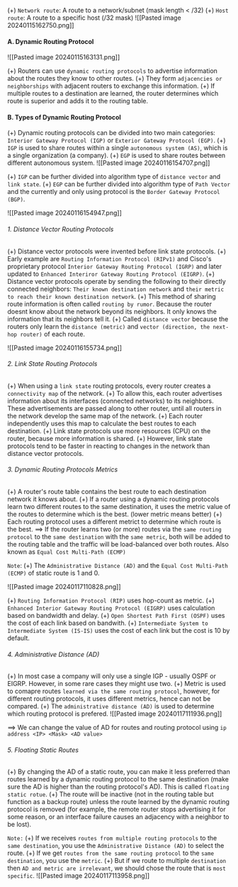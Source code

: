 (+) `Network route`: A route to a network/subnet (mask length < /32)
(+) `Host route`: A route to a specific host (/32 mask)
![[Pasted image 20240115162750.png]]

#### A. Dynamic Routing Protocol
![[Pasted image 20240115163131.png]]

(+) Routers can use `dynamic routing protocols` to advertise information about the routes they know to other routes.
(+) They form `adjacencies or neighborships` with adjacent routers to exchange this information.
(+) If multiple routes to a destination are learned, the router determines which route is superior and adds it to the routing table.

#### B. Types of Dynamic Routing Protocol
(+) Dynamic routing protocols can be divided into two main categories: `Interior Gateway Protocol (IGP)` or `Exterior Gateway Protocol (EGP)`.
(+) `IGP` is used to share routes within a single `autonomous system (AS)`, which is a single organization (a company).
(+) `EGP` is used to share routes between different autonomous system.
![[Pasted image 20240116154707.png]]

(+) `IGP` can be further divided into algorithm type of `distance vector` and `link state`. 
(+) `EGP` can be further divided into algorithm type of `Path Vector` and the currently and only using protocol is the `Border Gateway Protocol (BGP)`.

![[Pasted image 20240116154947.png]]

###### 1. Distance Vector Routing Protocols
(+) Distance vector protocols were invented before link state protocols.
(+) Early example are `Routing Information Protocol (RIPv1)` and Cisco's proprietary protocol `Interior Gateway Routing Protocol (IGRP)` and later updated to `Enhanced Interiror Gateway Routing Protocol (EIGRP)`.
(+) Distance vector protocols operate by sending the following to their directly connected neighbors: `Their known destination network` and `their metric to reach their known destination network`.
(+) This method of sharing route information is often called `routing by rumor`. Because the router doesnt know about the network beyond its neighbors. It only knows the information that its neighbors tell it.
(+) Called `distance vector` because the routers only learn the `distance (metric)` and `vector (direction, the next-hop router)` of each route.

![[Pasted image 20240116155734.png]]

###### 2. Link State Routing Protocols
(+) When using a `link state` routing protocols, every router creates a `connectivity map` of the network.
(+) To allow this, each router advertises information about its interfaces (connected networks) to its neighbors. These advertisements are passed along to other router, until all routers in the network develop the same map of the network.
(+) Each router independently uses this map to calculate the best routes to each destination.
(+) Link state protocols use more resources (CPU) on the router, because more information is shared.
(+) However, link state protocols tend to be faster in reacting to changes in the network than distance vector protocols.

###### 3. Dynamic Routing Protocols Metrics
(+) A router's route table contains the best route to each destination network it knows about.
(+) If a router using a dynamic routing protocols learn two different routes to the same destination, it uses the metric value of the routes to determine which is the best. (lower metric means better)
(+) Each routing protocol uses a different metrict to determine which route is the best.
==> If the router learns two (or more) routes via the `same routing protocol` to the `same destination` with the `same metric`, both will be added to the routing table and the traffic will be load-balanced over both routes.  Also known as `Equal Cost Multi-Path (ECMP)`

`Note`:
(+) The `Administrative Distance (AD)` and the `Equal Cost Multi-Path (ECMP)` of static route is 1 and 0.

![[Pasted image 20240117110828.png]]

(+) `Routing Information Protocol (RIP)` uses hop-count as metric.
(+) `Enhanced Interior Gateway Routing Protocol (EIGRP)` uses calculation based on bandwidth and delay.
(+) `Open Shortest Path First (OSPF)` uses the cost of each link based on bandwith.
(+) `Intermediate System to Intermediate System (IS-IS)` uses the cost of each link but the cost is 10 by default.

###### 4. Administrative Distance (AD)
 (+) In most case a company will only use a single IGP - usually OSPF or EIGRP. However, in some rare cases they might use two.
 (+) Metric is used to comapre routes `learned via the same routing protocol`, however, for different routing protocols, it uses different metrics, hence can not be compared.
 (+) The `administrative distance (AD)` is used to determine which routing protocol is prefered.
![[Pasted image 20240117111936.png]]

==> We can change the value of AD for routes and routing protocol using `ip address <IP> <Mask> <AD value>`

###### 5. Floating Static Routes
(+) By changing the AD of a static route, you can make it less preferred than routes learned by a dynamic routing protocol to the same destination (make sure the AD is higher than the routing protocol's AD). This is called `floating static rotue`.
(+) The route will be inactive (not in the routing table but function as a backup route) unless the route learned by the dynamic routing protocol is removed (for example, the remote router stops advertising it for some reason, or an interface failure causes an adjacency with a neighbor to be lost).

`Note:`
(+) If we receives `routes from multiple routing protocols` to the `same destination`, you use the `Administrative Distance (AD)` to select the route.
(+) If we get `routes from the same routing protocol` to the `same destination`, you use the `metric`.
(+) But if we route to multiple `destination` then `AD and metric are irrelevant`, we should chose the route that is `most specific`.
![[Pasted image 20240117113958.png]]


